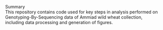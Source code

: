 <summary>Summary</summary>
This repository contains code used for key steps in analysis performed on Genotyping-By-Sequencing data of Ammiad wild wheat collection, including data processing and generation of figures.


